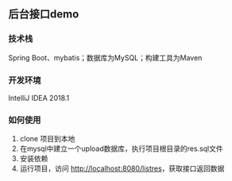 ## 后台接口demo
### 技术栈
Spring Boot、mybatis；数据库为MySQL；构建工具为Maven
### 开发环境
IntelliJ IDEA 2018.1
### 如何使用
1. clone 项目到本地
2. 在mysql中建立一个upload数据库，执行项目根目录的res.sql文件
3. 安装依赖
4. 运行项目，访问 [http://localhost:8080/listres](http://localhost:8080/listres)，获取接口返回数据


